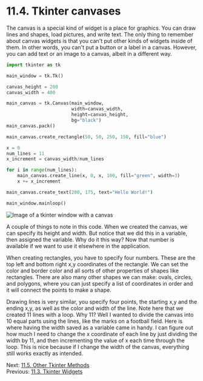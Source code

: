 # 11.4. Tkinter canvases

The canvas is a special kind of widget is a place for graphics. You can draw lines and shapes, load pictures, and write
text. The only thing to remember about canvas widgets is that you can't put other kinds of widgets inside of them. In
other words, you can't put a button or a label in a canvas. However, you can add text or an image to a canvas, albeit in
a different way.

```python
import tkinter as tk

main_window = tk.Tk()

canvas_height = 200
canvas_width = 400

main_canvas = tk.Canvas(main_window,
						width=canvas_width,
						height=canvas_height,
						bg="black")
main_canvas.pack()

main_canvas.create_rectangle(50, 50, 250, 150, fill="blue")

x = 0
num_lines = 11
x_increment = canvas_width/num_lines

for i in range(num_lines):
	main_canvas.create_line(x, 0, x, 100, fill="green", width=3)
	x += x_increment

main_canvas.create_text(200, 175, text="Hello World!")

main_window.mainloop()
```

![Image of a tkinter window with a canvas](../images/tkinter11.png)

A couple of things to note in this code. When we created the canvas, we can specify its height and width. But notice
that we did this in a variable, then assigned the variable. Why do it this way? Now that number is available if we want
to use it elsewhere in the application.

When creating rectangles, you have to specify four numbers. These are the top left and bottom right x,y coordinates of
the rectangle. We can set the color and border color and all sorts of other properties of shapes like rectangles. There
are also many other shapes we can make: ovals, circles, and polygons, where you can just specify a list of coordinates
in order and it will connect the points to make a shape.

Drawing lines is very similar, you specify four points, the starting x,y and the ending x,y, as well as the color and
width of the line. Note here that we created 11 lines with a loop. Why 11? Well I wanted to divide the canvas into 10
equal parts using the lines, like the marks on a football field. Here is where having the width saved as a variable came
in handy. I can figure out how much I need to change the x coordinate of each line by just dividing the width by 11, and
then incrementing the value of x each time through the loop. This is nice because if I change the width of the canvas,
everything still works exactly as intended.

Next: [11.5. Other Tkinter Methods](11.5.%20Other%20Tkinter%20Methods.md)<br>
Previous: [11.3. Tkinter Widgets](11.3.%20Tkinter%20Widgets.md)
